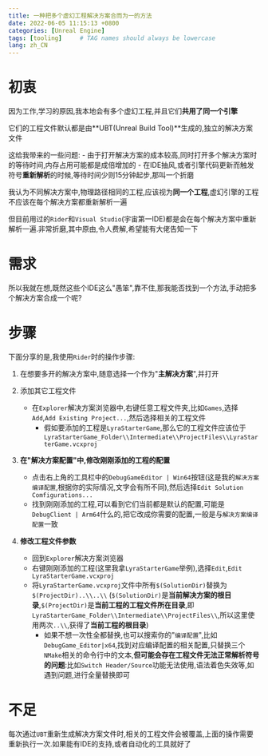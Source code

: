 ```yaml
---
title: 一种把多个虚幻工程解决方案合而为一的方法
date: 2022-06-05 11:15:13 +0800
categories: [Unreal Engine]
tags: [tooling]     # TAG names should always be lowercase
lang: zh_CN
---
```


# 初衷

因为工作,学习的原因,我本地会有多个虚幻工程,并且它们**共用了同一个引擎**

它们的工程文件默认都是由**UBT(Unreal Build Tool)**生成的,独立的解决方案文件

这给我带来的一些问题:
    - 由于打开解决方案的成本较高,同时打开多个解决方案时的等待时间,内存占用可能都是成倍增加的
    - 在IDE抽风,或者引擎代码更新而触发符号**重新解析**的时候,等待时间少则15分钟起步,那叫一个折磨

我认为不同解决方案中,物理路径相同的工程,应该视为**同一个工程**,虚幻引擎的工程不应该在每个解决方案都重新解析一遍

但目前用过的`Rider`和`Visual Studio`(宇宙第一IDE)都是会在每个解决方案中重新解析一遍.非常折磨,其中原由,令人费解,希望能有大佬告知一下

# 需求
所以我就在想,既然这些个IDE这么"愚笨",靠不住,那我能否找到一个方法,手动把多个解决方案合成一个呢?

# 步骤
下面分享的是,我使用`Rider`时的操作步骤:

1. 在想要多开的解决方案中,随意选择一个作为"**主解决方案**",并打开

2. 添加其它工程文件
    - 在`Explorer`解决方案浏览器中,右键任意工程文件夹,比如`Games`,选择`Add`,`Add Existing Project...`,然后选择相关的工程文件
        - 假如要添加的工程是`LyraStarterGame`,那么它的工程文件应该位于`LyraStarterGame_Folder\\Intermediate\\ProjectFiles\\LyraStarterGame.vcxproj`

3. **在"解决方案配置"中,修改刚刚添加的工程的配置**
    - 点击右上角的工具栏中的`DebugGameEditor | Win64`按钮(这是我的``解决方案编译配置``,根据你的实际情况,文字会有所不同),然后选择`Edit Solution Comfigurations...`
    - 找到刚刚添加的工程,可以看到它们当前都是默认的配置,可能是`DebugClient | Arm64`什么的,把它改成你需要的配置,一般是与`解决方案编译配置`一致

4. **修改工程文件参数**
    - 回到`Explorer`解决方案浏览器
    - 右键刚刚添加的工程(这里我拿`LyraStarterGame`举例),选择`Edit`,`Edit LyraStarterGame.vcxproj`
    - 将`LyraStarterGame.vcxproj`文件中所有`$(SolutionDir)`替换为`$(ProjectDir)..\\..\\` (`$(SolutionDir)`是**当前解决方案的根目录**,`$(ProjectDir)`是**当前工程的工程文件所在目录**,即`LyraStarterGame_Folder\\Intermediate\\ProjectFiles\\`,所以这里使用两次`..\\`,获得了**当前工程的根目录**)
        - 如果不想一次性全都替换,也可以搜索你的"`编译配置`",比如 `DebugGame_Editor|x64`,找到对应编译配置的相关配置,只替换三个`NMake`相关的命令行中的文本,**但可能会存在工程文件无法正常解析符号的问题**:比如`Switch Header/Source`功能无法使用,语法着色失效等,如遇到问题,进行全量替换即可

# 不足
每次通过`UBT`重新生成解决方案文件时,相关的工程文件会被覆盖,上面的操作需要重新执行一次.如果能有IDE的支持,或者自动化的工具就好了
